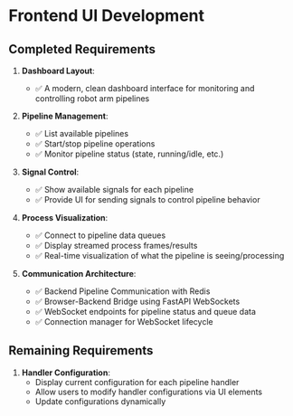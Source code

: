 # Frontend UI Development

## Completed Requirements

1. **Dashboard Layout**:
   - ✅ A modern, clean dashboard interface for monitoring and controlling robot arm pipelines

2. **Pipeline Management**:
   - ✅ List available pipelines
   - ✅ Start/stop pipeline operations
   - ✅ Monitor pipeline status (state, running/idle, etc.)

3. **Signal Control**:
   - ✅ Show available signals for each pipeline
   - ✅ Provide UI for sending signals to control pipeline behavior

4. **Process Visualization**:
   - ✅ Connect to pipeline data queues
   - ✅ Display streamed process frames/results
   - ✅ Real-time visualization of what the pipeline is seeing/processing

5. **Communication Architecture**:
   - ✅ Backend Pipeline Communication with Redis
   - ✅ Browser-Backend Bridge using FastAPI WebSockets
   - ✅ WebSocket endpoints for pipeline status and queue data
   - ✅ Connection manager for WebSocket lifecycle

## Remaining Requirements

1. **Handler Configuration**:
   - Display current configuration for each pipeline handler
   - Allow users to modify handler configurations via UI elements
   - Update configurations dynamically
